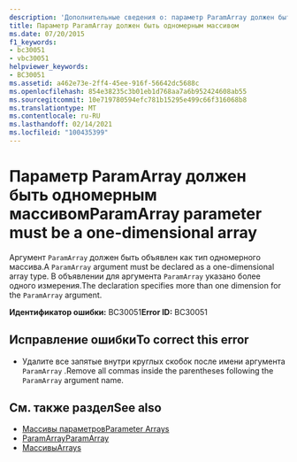 ```yaml
---
description: 'Дополнительные сведения о: параметр ParamArray должен быть одномерным массивом'
title: Параметр ParamArray должен быть одномерным массивом
ms.date: 07/20/2015
f1_keywords:
- bc30051
- vbc30051
helpviewer_keywords:
- BC30051
ms.assetid: a462e73e-2ff4-45ee-916f-56642dc5688c
ms.openlocfilehash: 854e38235c3b01eb1d768aa7a6b952424608ab55
ms.sourcegitcommit: 10e719780594efc781b15295e499c66f316068b8
ms.translationtype: MT
ms.contentlocale: ru-RU
ms.lasthandoff: 02/14/2021
ms.locfileid: "100435399"
---
```

# <a name="paramarray-parameter-must-be-a-one-dimensional-array"></a><span data-ttu-id="a1cd1-103">Параметр ParamArray должен быть одномерным массивом</span><span class="sxs-lookup"><span data-stu-id="a1cd1-103">ParamArray parameter must be a one-dimensional array</span></span>

<span data-ttu-id="a1cd1-104">Аргумент `ParamArray` должен быть объявлен как тип одномерного массива.</span><span class="sxs-lookup"><span data-stu-id="a1cd1-104">A `ParamArray` argument must be declared as a one-dimensional array type.</span></span> <span data-ttu-id="a1cd1-105">В объявлении для аргумента `ParamArray` указано более одного измерения.</span><span class="sxs-lookup"><span data-stu-id="a1cd1-105">The declaration specifies more than one dimension for the `ParamArray` argument.</span></span>  
  
 <span data-ttu-id="a1cd1-106">**Идентификатор ошибки:** BC30051</span><span class="sxs-lookup"><span data-stu-id="a1cd1-106">**Error ID:** BC30051</span></span>  
  
## <a name="to-correct-this-error"></a><span data-ttu-id="a1cd1-107">Исправление ошибки</span><span class="sxs-lookup"><span data-stu-id="a1cd1-107">To correct this error</span></span>  
  
- <span data-ttu-id="a1cd1-108">Удалите все запятые внутри круглых скобок после имени аргумента `ParamArray` .</span><span class="sxs-lookup"><span data-stu-id="a1cd1-108">Remove all commas inside the parentheses following the `ParamArray` argument name.</span></span>  
  
## <a name="see-also"></a><span data-ttu-id="a1cd1-109">См. также раздел</span><span class="sxs-lookup"><span data-stu-id="a1cd1-109">See also</span></span>

- [<span data-ttu-id="a1cd1-110">Массивы параметров</span><span class="sxs-lookup"><span data-stu-id="a1cd1-110">Parameter Arrays</span></span>](../programming-guide/language-features/procedures/parameter-arrays.md)
- [<span data-ttu-id="a1cd1-111">ParamArray</span><span class="sxs-lookup"><span data-stu-id="a1cd1-111">ParamArray</span></span>](../language-reference/modifiers/paramarray.md)
- [<span data-ttu-id="a1cd1-112">Массивы</span><span class="sxs-lookup"><span data-stu-id="a1cd1-112">Arrays</span></span>](../programming-guide/language-features/arrays/index.md)

